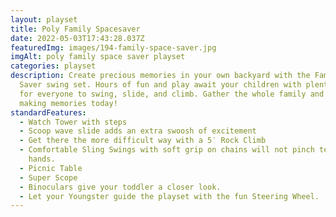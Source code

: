 ```yaml
---
layout: playset
title: Poly Family Spacesaver
date: 2022-05-03T17:43:28.037Z
featuredImg: images/194-family-space-saver.jpg
imgAlt: poly family space saver playset
categories: playset
description: Create precious memories in your own backyard with the Family Space
  Saver swing set. Hours of fun and play await your children with plenty of room
  for everyone to swing, slide, and climb. Gather the whole family and start
  making memories today!
standardFeatures:
  - Watch Tower with steps
  - Scoop wave slide adds an extra swoosh of excitement
  - Get there the more difficult way with a 5′ Rock Climb
  - Comfortable Sling Swings with soft grip on chains will not pinch tender
    hands.
  - Picnic Table
  - Super Scope
  - Binoculars give your toddler a closer look.
  - Let your Youngster guide the playset with the fun Steering Wheel.
---
```

